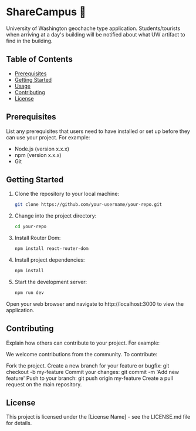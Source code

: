 # ShareCampus 📍

University of Washington geochache type application. Students/tourists when arriving at a day's building will be notified about what UW artifact to find in the building.

## Table of Contents

- [Prerequisites](#prerequisites)
- [Getting Started](#getting-started)
- [Usage](#usage)
- [Contributing](#contributing)
- [License](#license)

## Prerequisites

List any prerequisites that users need to have installed or set up before they can use your project. For example:

- Node.js (version x.x.x)
- npm (version x.x.x)
- Git

## Getting Started

1. Clone the repository to your local machine:

   ```bash
   git clone https://github.com/your-username/your-repo.git

2. Change into the project directory:
   ```bash
   cd your-repo

3. Install Router Dom:
   ```bash
   npm install react-router-dom

5. Install project dependencies:
   ```bash
   npm install

6. Start the development server:
   ```bash
   npm run dev

Open your web browser and navigate to http://localhost:3000 to view the application.

## Contributing

Explain how others can contribute to your project. For example:

We welcome contributions from the community. To contribute:

Fork the project.
Create a new branch for your feature or bugfix: git checkout -b my-feature
Commit your changes: git commit -m 'Add new feature'
Push to your branch: git push origin my-feature
Create a pull request on the main repository.

## License

This project is licensed under the [License Name] - see the LICENSE.md file for details.

